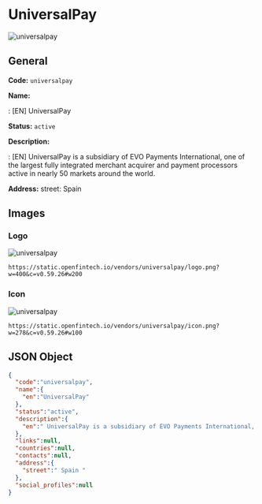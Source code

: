 
# UniversalPay 
![universalpay](https://static.openfintech.io/vendors/universalpay/logo.png?w=400&c=v0.59.26#w200)  

## General 
 
**Code:** `universalpay` 
 
**Name:** 
 
:	[EN] UniversalPay 
 
**Status:** `active` 
 
**Description:** 
 
: [EN]  UniversalPay is a subsidiary of EVO Payments International, one of the largest fully integrated merchant acquirer and payment processors active in nearly 50 markets around the world.  
 
**Address:** 
street:  Spain  

## Images 

### Logo 
 
![universalpay](https://static.openfintech.io/vendors/universalpay/logo.png?w=400&c=v0.59.26#w200)  

```
https://static.openfintech.io/vendors/universalpay/logo.png?w=400&c=v0.59.26#w200
```  

### Icon 
 
![universalpay](https://static.openfintech.io/vendors/universalpay/icon.png?w=278&c=v0.59.26#w100)  

```
https://static.openfintech.io/vendors/universalpay/icon.png?w=278&c=v0.59.26#w100
```  

## JSON Object 

```json
{
  "code":"universalpay",
  "name":{
    "en":"UniversalPay"
  },
  "status":"active",
  "description":{
    "en":" UniversalPay is a subsidiary of EVO Payments International, one of the largest fully integrated merchant acquirer and payment processors active in nearly 50 markets around the world. "
  },
  "links":null,
  "countries":null,
  "contacts":null,
  "address":{
    "street":" Spain "
  },
  "social_profiles":null
}
```  
